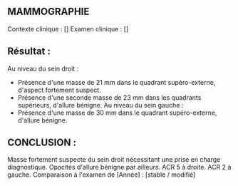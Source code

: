 ## MAMMOGRAPHIE
Contexte clinique : []
Examen clinique : []

## Résultat :
Au niveau du sein droit :
- Présence d'une masse de 21 mm dans le quadrant supéro-externe, d'aspect fortement suspect.
- Présence d'une seconde masse de 23 mm dans les quadrants supérieurs, d'allure bénigne.
Au niveau du sein gauche :
- Présence d'une masse de 30 mm dans le quadrant supéro-externe, d'allure bénigne.

## CONCLUSION :
Masse fortement suspecte du sein droit nécessitant une prise en charge diagnostique. Opacités d'allure bénigne par ailleurs.
ACR 5 à droite.
ACR 2 à gauche.
Comparaison à l'examen de [Année] : [stable / modifié]
